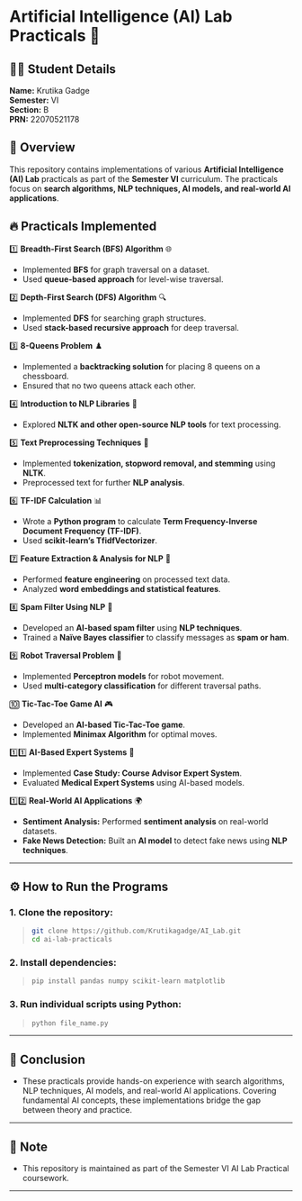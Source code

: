 # Artificial Intelligence (AI) Lab Practicals 🤖

## 🧑‍🎓 Student Details  
**Name:** Krutika Gadge  
**Semester:** VI  
**Section:** B  
**PRN:** 22070521178  

## 📌 Overview  
This repository contains implementations of various **Artificial Intelligence (AI) Lab** practicals as part of the **Semester VI** curriculum. The practicals focus on **search algorithms, NLP techniques, AI models, and real-world AI applications**.

## 🔥 Practicals Implemented  

1️⃣ **Breadth-First Search (BFS) Algorithm** 🌐  
   - Implemented **BFS** for graph traversal on a dataset.  
   - Used **queue-based approach** for level-wise traversal.

2️⃣ **Depth-First Search (DFS) Algorithm** 🔍  
   - Implemented **DFS** for searching graph structures.  
   - Used **stack-based recursive approach** for deep traversal.

3️⃣ **8-Queens Problem** ♟️  
   - Implemented a **backtracking solution** for placing 8 queens on a chessboard.  
   - Ensured that no two queens attack each other.

4️⃣ **Introduction to NLP Libraries** 📖  
   - Explored **NLTK and other open-source NLP tools** for text processing.

5️⃣ **Text Preprocessing Techniques** 📝  
   - Implemented **tokenization, stopword removal, and stemming** using **NLTK**.  
   - Preprocessed text for further **NLP analysis**.

6️⃣ **TF-IDF Calculation** 📊  
   - Wrote a **Python program** to calculate **Term Frequency-Inverse Document Frequency (TF-IDF)**.  
   - Used **scikit-learn’s TfidfVectorizer**.

7️⃣ **Feature Extraction & Analysis for NLP** 🔬  
   - Performed **feature engineering** on processed text data.  
   - Analyzed **word embeddings and statistical features**.

8️⃣ **Spam Filter Using NLP** 📩  
   - Developed an **AI-based spam filter** using **NLP techniques**.  
   - Trained a **Naïve Bayes classifier** to classify messages as **spam or ham**.

9️⃣ **Robot Traversal Problem** 🤖  
   - Implemented **Perceptron models** for robot movement.  
   - Used **multi-category classification** for different traversal paths.

🔟 **Tic-Tac-Toe Game AI** 🎮  
   - Developed an **AI-based Tic-Tac-Toe game**.  
   - Implemented **Minimax Algorithm** for optimal moves.

1️⃣1️⃣ **AI-Based Expert Systems** 🏥  
   - Implemented **Case Study: Course Advisor Expert System**.  
   - Evaluated **Medical Expert Systems** using AI-based models.

1️⃣2️⃣ **Real-World AI Applications** 🌍  
   - **Sentiment Analysis:** Performed **sentiment analysis** on real-world datasets.  
   - **Fake News Detection:** Built an **AI model** to detect fake news using **NLP techniques**.

---

## ⚙️ How to Run the Programs

### 1. Clone the repository:
> ```sh
> git clone https://github.com/Krutikagadge/AI_Lab.git
> cd ai-lab-practicals
> ```

### 2. Install dependencies:
> ```sh
> pip install pandas numpy scikit-learn matplotlib
> ```

### 3. Run individual scripts using Python:
> ```sh
> python file_name.py
> ```

---

## 🎯 Conclusion
- These practicals provide hands-on experience with search algorithms, NLP techniques, AI models, and real-world AI applications.
Covering fundamental AI concepts, these implementations bridge the gap between theory and practice.
---
## 📢 Note
- This repository is maintained as part of the Semester VI AI Lab Practical coursework.
---
